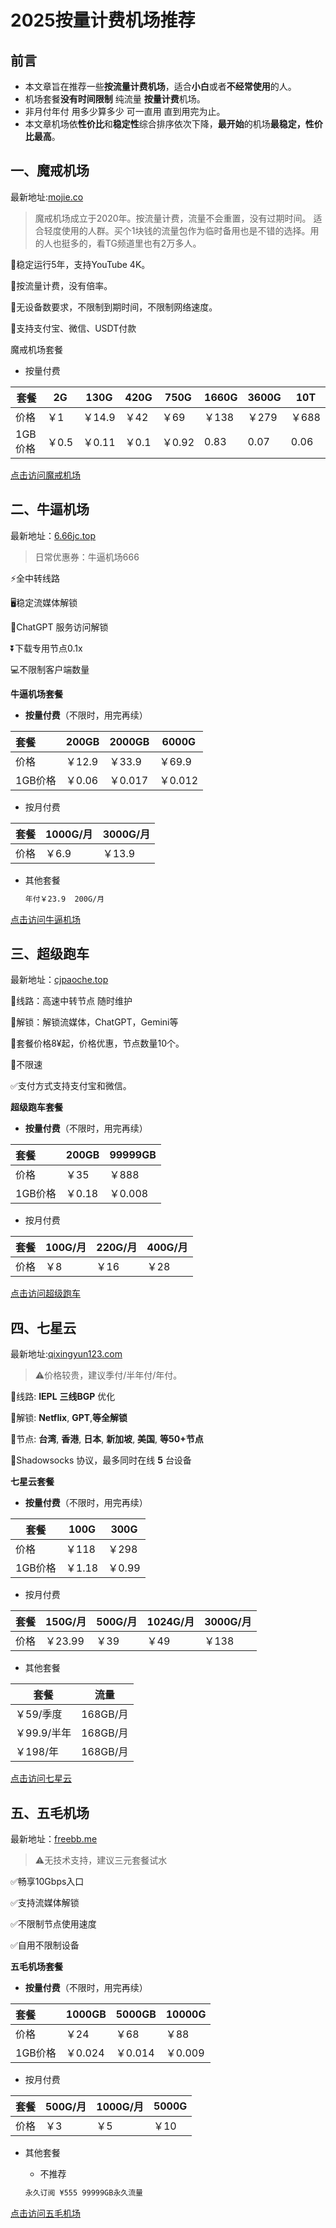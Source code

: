 # 2025按量计费机场推荐

## 前言

- 本文章旨在推荐一些**按流量计费机场**，适合**小白**或者**不经常使用**的人。
- 机场套餐**没有时间限制** 纯流量 **按量计费**机场。
- 非月付年付 用多少算多少 可一直用 直到用完为止。
- 本文章机场依**性价比**和**稳定性**综合排序依次下降，**最开始**的机场**最稳定，性价比最高**。

## 一、魔戒机场

最新地址:[mojie.co](https://mojie.co/register?aff=1VlZXWVA)

> 魔戒机场成立于2020年。按流量计费，流量不会重置，没有过期时间。
> 适合轻度使用的人群。买个1块钱的流量包作为临时备用也是不错的选择。用的人也挺多的，看TG频道里也有2万多人。

:rocket:稳定运行5年，支持YouTube 4K。

:rocket:按流量计费，没有倍率。

:rocket:无设备数要求，不限制到期时间，不限制网络速度。

:rocket:支持支付宝、微信、USDT付款

魔戒机场套餐

- 按量付费

| 套餐    | 2G    | 130G   | 420G  | 750G   | 1660G | 3600G | 10T   |
| ------- | ----- | ------ | ----- | ------ | ----- | ----- | ----- |
| 价格    | ￥1   | ￥14.9 | ￥42  | ￥69   | ￥138 | ￥279 | ￥688 |
| 1GB价格 | ￥0.5 | ￥0.11 | ￥0.1 | ￥0.92 | 0.83  | 0.07  | 0.06  |

[点击访问魔戒机场](https://mojie.co/register?aff=1VlZXWVA)

## 二、牛逼机场

最新地址：[6.66jc.top](https://6.66jc.top/#/login?code=1KWW7UxL)
> 日常优惠券：牛逼机场666

⚡️全中转线路

🖥稳定流媒体解锁

🤖ChatGPT 服务访问解锁

⏬下载专用节点0.1x

💻不限制客户端数量

**牛逼机场套餐**

- **按量付费**（不限时，用完再续）

| 套餐    | 200GB  | 2000GB  | 6000G   |
| :------ | :----- | :------ | ------- |
| 价格    | ￥12.9 | ￥33.9  | ￥69.9  |
| 1GB价格 | ￥0.06 | ￥0.017 | ￥0.012 |

- 按月付费

| 套餐 | 1000G/月 | 3000G/月 |
| ---- | -------- | -------- |
| 价格 | ￥6.9    | ￥13.9   |

- 其他套餐

  ```tex
  年付￥23.9  200G/月
  ```

[点击访问牛逼机场](https://6.66jc.top/#/login?code=1KWW7UxL)

## 三、超级跑车

最新地址：[cjpaoche.top](https://cjpaoche.top?path=register&code=wuQdk7rk)

:rocket:线路：高速中转节点 随时维护

:rocket:解锁：解锁流媒体，ChatGPT，Gemini等

:rocket:套餐价格8¥起，价格优惠，节点数量10个。

:rocket:不限速

✅支付方式支持支付宝和微信。

**超级跑车套餐**

- **按量付费**（不限时，用完再续）

| 套餐    | 200GB  | 99999GB |
| :------ | :----- | :------ |
| 价格    | ￥35   | ￥888   |
| 1GB价格 | ￥0.18 | ￥0.008 |

- 按月付费

| 套餐 | 100G/月 | 220G/月 | 400G/月 |
| ---- | ------- | ------- | ------- |
| 价格 | ￥8     | ￥16    | ￥28    |

[点击访问超级跑车](https://cjpaoche.top?path=register&code=wuQdk7rk)

## 四、七星云

最新地址:[qixingyun123.com](https://123.qixingyun123.com/#/register?code=kmXWw8LA)

> :warning:价格较贵，建议季付/半年付/年付。

:rocket:线路: **IEPL** **三线BGP** 优化

:rocket:解锁: **Netflix**, **GPT**,**等全解锁**

:rocket:节点: **台湾**, **香港**, **日本**, **新加坡**, **美国**, **等50+节点**

:rocket:Shadowsocks 协议，最多同时在线 **5** 台设备

**七星云套餐**

- **按量付费**（不限时，用完再续）

| 套餐    | 100G   | 300G   |
| ------- | ------ | ------ |
| 价格    | ￥118  | ￥298  |
| 1GB价格 | ￥1.18 | ￥0.99 |

- 按月付费

| 套餐 | 150G/月 | 500G/月 | 1024G/月 | 3000G/月 |
| ---- | ------- | ------- | -------- | -------- |
| 价格 | ￥23.99 | ￥39    | ￥49     | ￥138    |

- 其他套餐

| 套餐        | 流量     |
| ----------- | -------- |
| ￥59/季度   | 168GB/月 |
| ￥99.9/半年 | 168GB/月 |
| ￥198/年    | 168GB/月 |

[点击访问七星云](https://123.qixingyun123.com/#/register?code=kmXWw8LA)

## 五、五毛机场

最新地址：[freebb.me](https://www.freebb.me/#/register?code=dppbp1r5)

> :warning:无技术支持，建议三元套餐试水

✅畅享10Gbps入口

✅支持流媒体解锁

✅不限制节点使用速度

✅自用不限制设备

**五毛机场套餐**

- **按量付费**（不限时，用完再续）

| 套餐    | 1000GB  | 5000GB  | 10000G  |
| :------ | :------ | :------ | ------- |
| 价格    | ￥24    | ￥68    | ￥88    |
| 1GB价格 | ￥0.024 | ￥0.014 | ￥0.009 |

- 按月付费

| 套餐 | 500G/月 | 1000G/月 | 5000G |
| ---- | ------- | -------- | ----- |
| 价格 | ￥3     | ￥5      | ￥10  |

- 其他套餐

  - 不推荐

  ```tex
  永久订阅 ¥555 99999GB永久流量
  ```

[点击访问五毛机场](https://www.freebb.me/#/register?code=dppbp1r5)
